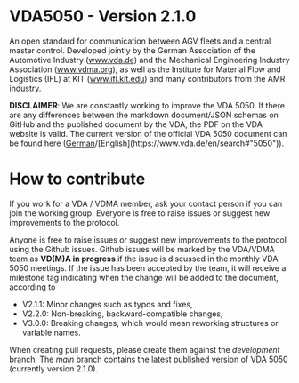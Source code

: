 # VDA5050 - Version 2.1.0

An open standard for communication between AGV fleets and a central master control. Developed jointly by the German Association of the Automotive Industry (www.vda.de) and the Mechanical Engineering Industry Association (www.vdma.org), as well as the Institute for Material Flow and Logistics (IFL) at KIT (www.ifl.kit.edu) and many contributors from the AMR industry.

**DISCLAIMER**: We are constantly working to improve the VDA 5050. If there are any differences between the markdown document/JSON schemas on GitHub and the published document by the VDA, the PDF on the VDA website is valid. The current version of the official VDA 5050 document can be found here ([German](https://www.vda.de/de/suche#"5050")/[English](https://www.vda.de/en/search#"5050")).

# How to contribute
If you work for a VDA / VDMA member, ask your contact person if you can join the working group.
Everyone is free to raise issues or suggest new improvements to the protocol.

Anyone is free to raise issues or suggest new improvements to the protocol using the Github issues. Github issues will be marked by the VDA/VDMA team as **VD(M)A in progress** if the issue is discussed in the monthly VDA 5050 meetings. If the issue has been accepted by the team, it will receive a milestone tag indicating when the change will be added to the document, according to

- V2.1.1: Minor changes such as typos and fixes,
- V2.2.0: Non-breaking, backward-compatible changes,
- V3.0.0: Breaking changes, which would mean reworking structures or variable names.

When creating pull requests, please create them against the *development* branch. The *main* branch contains the latest published version of VDA 5050 (currently version 2.1.0).
